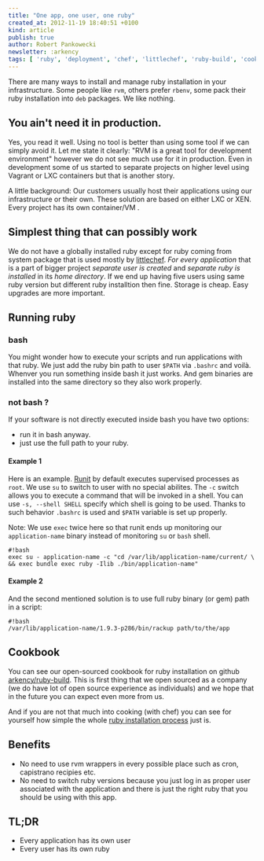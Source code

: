 ```yaml
---
title: "One app, one user, one ruby"
created_at: 2012-11-19 18:40:51 +0100
kind: article
publish: true
author: Robert Pankowecki
newsletter: :arkency
tags: [ 'ruby', 'deployment', 'chef', 'littlechef', 'ruby-build', 'cookbooks' ]
---
```


There are many ways to install and manage ruby installation in your
infrastructure. Some people like `rvm`, others prefer `rbenv`, some pack
their ruby installation into `deb` packages. We like nothing.

<!-- more -->

## You ain't need it in production.

Yes, you read it well. Using no tool is better than using some tool if we can
simply avoid it. Let me state it clearly: "RVM is a great tool for development
environment" however we do not see much use for it in production. Even in
development some of us started to separate projects on higher level using
Vagrant or LXC containers but that is another story.

A little background: Our customers usually host their applications using our
infrastructure or their own. These solution are based on either LXC or XEN.
Every project has its own container/VM .

## Simplest thing that can possibly work

We do not have a globally installed ruby except for ruby coming from system
package that is used mostly by [littlechef](https://github.com/tobami/littlechef).
*For every application* that is a part of bigger project *separate user is created*
and *separate ruby is installed* in its *home directory*. If we end up having five
users using same ruby version but different ruby installtion then fine. Storage
is cheap. Easy upgrades are more important.

## Running ruby

### bash

You might wonder how to execute your scripts and run applications with that ruby.
We just add the ruby bin path to user `$PATH` via `.bashrc` and voilà.
Whenver you run something inside bash it just works. And gem binaries are
installed into the same directory so they also work properly.

### not bash ?

If your software is not directly executed inside bash you have two options:

* run it in bash anyway.
* just use the full path to your ruby.

#### Example 1

Here is an example. [Runit](http://smarden.org/runit/) by default executes
supervised processes as `root`. We use `su` to switch to user with no
special abilites. The `-c` switch allows you to execute a command that will
be invoked in a shell. You can use `-s, --shell SHELL` specify which shell
is going to be used. Thanks to such behavior `.bashrc` is used and `$PATH`
variable is set up properly.

Note: We use `exec` twice here so that runit ends up monitoring our
`application-name` binary instead of monitoring `su` or `bash` shell.

```
#!bash
exec su - application-name -c "cd /var/lib/application-name/current/ \
&& exec bundle exec ruby -Ilib ./bin/application-name"
```

#### Example 2

And the second mentioned solution is to use full ruby binary (or gem)
path in a script:

```
#!bash
/var/lib/application-name/1.9.3-p286/bin/rackup path/to/the/app
```

## Cookbook

You can see our open-sourced cookbook for ruby installation on
github [arkency/ruby-build](https://github.com/arkency/ruby-build).
This is first thing that we open sourced as a company (we do have lot
of open source experience as individuals) and we hope
that in the future you can expect even more from us.

And if you are not that much into cooking (with chef) you can
see for yourself how simple the whole
[ruby installation process](https://github.com/arkency/ruby-build/blob/master/definitions/ruby.rb)
just is.

## Benefits

* No need to use rvm wrappers in every possible place such as
cron, capistrano recipies etc.
* No need to switch ruby versions because you just log in as
proper user associated with the application and there is just
the right ruby that you should be using with this app.

## TL;DR

* Every application has its own user
* Every user has its own ruby
